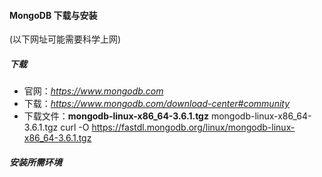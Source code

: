 
#### MongoDB 下载与安装

(以下网址可能需要科学上网)

##### 下载
* 官网：*https://www.mongodb.com*
* 下载：*https://www.mongodb.com/download-center#community*
* 下载文件：**mongodb-linux-x86_64-3.6.1.tgz**
mongodb-linux-x86_64-3.6.1.tgz
curl -O https://fastdl.mongodb.org/linux/mongodb-linux-x86_64-3.6.1.tgz



##### 安装所需环境
